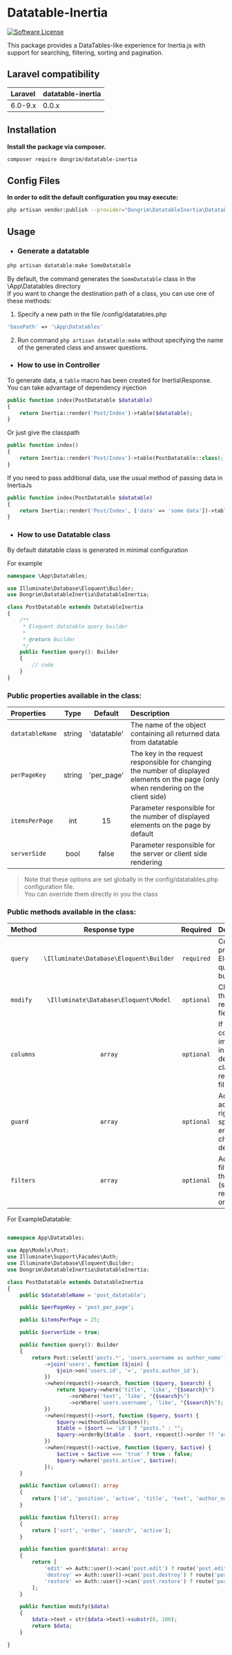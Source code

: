 # Datatable-Inertia

[![Software License](https://img.shields.io/badge/license-MIT-brightgreen.svg?style=flat-square)](LICENSE.md)


This package provides a DataTables-like experience for Inertia.js with support for searching, filtering, sorting and pagination.

## Laravel compatibility

| Laravel                    | datatable-inertia |
| :------------------------- | :---------------- |
| 6.0-9.x                    | 0.0.x             |

## Installation

**Install the package via composer.**

```bash
composer require dongrim/datatable-inertia
```

## Config Files

**In order to edit the default configuration you may execute:**

```bash
php artisan vendor:publish --provider="Dongrim\DatatableInertia\DatatableInertiaServiceProvider"
```

## Usage

- ### **Generate a datatable**

```bash
php artisan datatable:make SomeDatatable
```

By default, the command generates the `SomeDatatable` class in the \App\Datatables directory <br>
If you want to change the destination path of a class, you can use one of these methods:

1. Specify a new path in the file /config/datatables.php

```php
'basePath' => '\App\Datatables'
```

2. Run command `php artisan datatable:make` without specifying the name of the generated class and answer questions.

- ### **How to use in Controller**

To generate data, a `table` macro has been created for Inertia\Response.<br>
You can take advantage of dependency injection

```php
public function index(PostDatatable $datatable)
{
    return Inertia::render('Post/Index')->table($datatable);
}
```

Or just give the classpath

```php
public function index()
{
    return Inertia::render('Post/Index')->table(PostDatatable::class); // '\App\Datatables\PostDatatable'
}
```

If you need to pass additional data, use the usual method of passing data in InertiaJs

```php
public function index(PostDatatable $datatable)
{
    return Inertia::render('Post/Index', ['data' => 'some data'])->table($datatable);
}
```

- ### **How to use Datatable class**

By default datatable class is generated in minimal configuration

For example

```php
namespace \App\Datatables;

use Illuminate\Database\Eloquent\Builder;
use Dongrim\DatatableInertia\DatatableInertia;

class PostDatatable extends DatatableInertia
{
    /**
     * Eloquent datatable query builder
     *
     * @return Builder
     */
    public function query(): Builder
    {
        // code
    }
}
```

### Public properties available in the class:

| Properties      |  Type  |  Default | Description |
| :-------------- | :----: | :---------: | :------- |
| `datatableName` | string | 'datatable' | The name of the object containing all returned data from datatable |
| `perPageKey`    | string | 'per_page'  | The key in the request responsible for changing the number of displayed elements on the page (only when rendering on the client side) |
| `itemsPerPage`   |  int   |    15       | Parameter responsible for the number of displayed elements on the page by default |
| `serverSide` | bool | false| Parameter responsible for the server or client side rendering |

> Note that these options are set globally in the config/datatables.php configuration file.<br> You can override them directly in you the class


### Public methods available in the class:

| Method   |  Response type | Required | Description |
| :------- | :------------: | :------------: | :---------- |
| `query`  | `\Illuminate\Database\Eloquent\Builder`| `required` |Creates prepared Eloquent query builder |
| `modify` | `\Illuminate\Database\Eloquent\Model` | `optional` |  Changing the value of returned fields |
| `columns`| `array` | `optional` | If method columns not implemented in the derived class, will be returned all fillable fields|
| `guard`  | `array` | `optional` | Adding access rights to a specific entry to change, delete, etc. |
| `filters`| `array` | `optional` | Adding filters and their values (server-side rendering only) | 


For ExampleDatatable:

```php

namespace App\Datatables;

use App\Models\Post;
use Illuminate\Support\Facades\Auth;
use Illuminate\Database\Eloquent\Builder;
use Dongrim\DatatableInertia\DatatableInertia;

class PostDatatable extends DatatableInertia
{
    public $datatableName = 'post_datatable';

    public $perPageKey = 'post_per_page';

    public $itemsPerPage = 25;

    public $serverSide = true;

    public function query(): Builder
    {
        return Post::select('posts.*', 'users.username as author_name')
            ->join('users', function ($join) {
                $join->on('users.id', '=', 'posts.author_id');
            })
            ->when(request()->search, function ($query, $search) {
                return $query->where('title', 'like', "{$search}%")
                    ->orWhere('text', 'like', "{$search}%")
                    ->orWhere('users.username', 'like', "{$search}%");
            })
            ->when(request()->sort, function ($query, $sort) {
                $query->withoutGlobalScopes();
                $table = ($sort == 'id') ? "posts." : "";
                $query->orderBy($table . $sort, request()->order ?? 'asc');
            })
            ->when(request()->active, function ($query, $active) {
                $active = $active === 'true' ? true : false;
                $query->where('posts.active', $active);
            });
    }

    public function columns(): array
    {
        return ['id', 'position', 'active', 'title', 'text', 'author_name'];
    }

    public function filters(): array
    {
        return ['sort', 'order', 'search', 'active'];
    }

    public function guard($data): array
    {
        return [
            'edit' => Auth::user()->can('post.edit') ? route('post.edit', $data->id) : null,
            'destroy' => Auth::user()->can('post.destroy') ? route('post.destroy', $data->id) : null,
            'restore' => Auth::user()->can('post.restore') ? route('post.restore', $data->id) : null,
        ];
    }

    public function modify($data)
    {
        $data->text = str($data->text)->substr(0, 100);
        return $data;
    }

}

```
